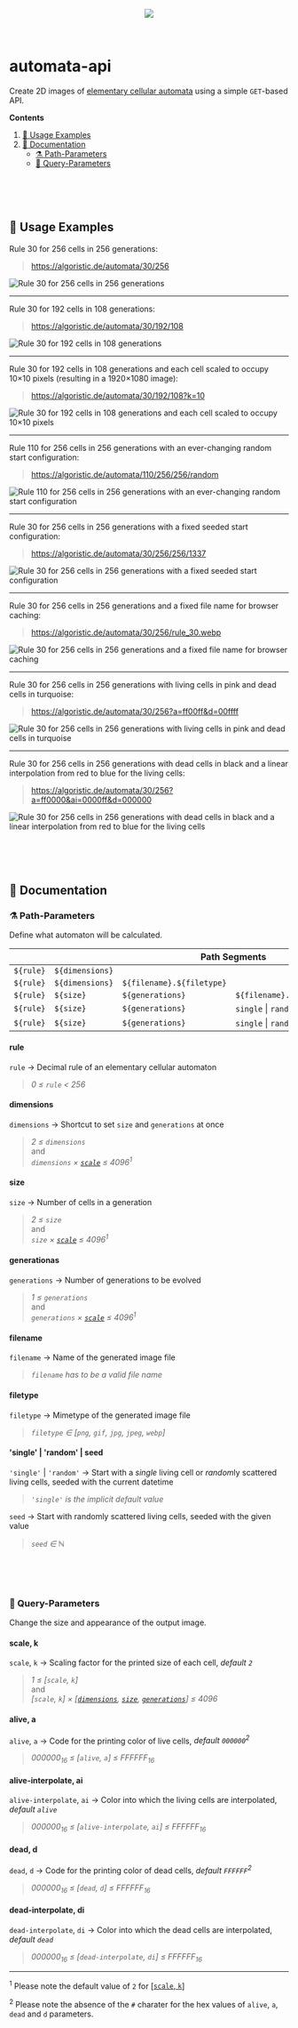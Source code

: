 <p align="center">
  <img src="https://algoristic.de/automata/90/126?a=ff0000&ai=0000ff&d=000000">
</p>

<br>

# automata-api

Create 2D images of [elementary cellular automata](https://en.wikipedia.org/wiki/Elementary_cellular_automaton) using a simple `GET`-based API.

**Contents**

1. [🚀 Usage Examples](#-usage-examples)
1. [📝 Documentation](#-documentation)
   - [⚗️ Path-Parameters](#️-path-parameters)
   - [🎨 Query-Parameters](#-query-parameters)

<br>
<br>
<br>

## 🚀 Usage Examples

Rule 30 for 256 cells in 256 generations:

> https://algoristic.de/automata/30/256

![Rule 30 for 256 cells in 256 generations](https://algoristic.de/automata/30/256)

---

Rule 30 for 192 cells in 108 generations:

> https://algoristic.de/automata/30/192/108

![Rule 30 for 192 cells in 108 generations](https://algoristic.de/automata/30/192/108)

---

Rule 30 for 192 cells in 108 generations and each cell scaled to occupy 10&times;10 pixels (resulting in a 1920&times;1080 image):

> https://algoristic.de/automata/30/192/108?k=10

![Rule 30 for 192 cells in 108 generations and each cell scaled to occupy 10×10 pixels](https://algoristic.de/automata/30/192/108?k=10)

---

Rule 110 for 256 cells in 256 generations with an ever-changing random start configuration:

> https://algoristic.de/automata/110/256/256/random

![Rule 110 for 256 cells in 256 generations with an ever-changing random start configuration](https://algoristic.de/automata/110/256/256/random)

---

Rule 30 for 256 cells in 256 generations with a fixed seeded start configuration:

> https://algoristic.de/automata/30/256/256/1337

![Rule 30 for 256 cells in 256 generations with a fixed seeded start configuration](https://algoristic.de/automata/30/256/256/1337)

---

Rule 30 for 256 cells in 256 generations and a fixed file name for browser caching:

> https://algoristic.de/automata/30/256/rule_30.webp

![Rule 30 for 256 cells in 256 generations and a fixed file name for browser caching](https://algoristic.de/automata/30/256/rule_30.webp)

---

Rule 30 for 256 cells in 256 generations with living cells in pink and dead cells in turquoise:

> https://algoristic.de/automata/30/256?a=ff00ff&d=00ffff

![Rule 30 for 256 cells in 256 generations with living cells in pink and dead cells in turquoise](https://algoristic.de/automata/30/256?a=ff00ff&d=00ffff)

---

Rule 30 for 256 cells in 256 generations with dead cells in black and a linear interpolation from red to blue for the living cells:

> https://algoristic.de/automata/30/256?a=ff0000&ai=0000ff&d=000000

![Rule 30 for 256 cells in 256 generations with dead cells in black and a linear interpolation from red to blue for the living cells](https://algoristic.de/automata/30/256?a=ff0000&ai=0000ff&d=000000)

<br>
<br>
<br>

## 📝 Documentation

### ⚗️ Path-Parameters

Define what automaton will be calculated.

<table>
  <thead>
    <tr>
      <th colspan="5">Path Segments</th>
    </tr>
  </thead>
  <tbody>
    <tr>
      <td><code>${rule}</code></td>
      <td><code>${dimensions}</code></td>
      <td></td>
      <td></td>
      <td></td>
    </tr>
    <tr>
      <td><code>${rule}</code></td>
      <td><code>${dimensions}</code></td>
      <td><code>${filename}.${filetype}</code></td>
      <td></td>
      <td></td>
    </tr>
    <tr>
      <td><code>${rule}</code></td>
      <td><code>${size}</code></td>
      <td><code>${generations}</code></td>
      <td><code>${filename}.${filetype}</code></td>
      <td></td>
    </tr>
    <tr>
      <td><code>${rule}</code></td>
      <td><code>${size}</code></td>
      <td><code>${generations}</code></td>
      <td><code>single</code> | <code>random</code> | <code>${seed}</code></td>
      <td></td>
    </tr>
    <tr>
      <td><code>${rule}</code></td>
      <td><code>${size}</code></td>
      <td><code>${generations}</code></td>
      <td><code>single</code> | <code>random</code> | <code>${seed}</code></td>
      <td><code>${filename}.${filetype}</code></td>
    </tr>
  </tbody>
</table>

#### rule

`rule` &rarr; Decimal rule of an elementary cellular automaton

> _0 &le; `rule` &lt; 256_

#### dimensions

`dimensions` &rarr; Shortcut to set `size` and `generations` at once

> _2 &le; `dimensions`_ \
> and \
> _`dimensions` &times; [`scale`](#scale-k) &le; 4096<sup>1</sup>_

#### size

`size` &rarr; Number of cells in a generation

> _2 &le; `size`_ \
> and \
> _`size` &times; [`scale`](#scale-k) &le; 4096<sup>1</sup>_

#### generationas

`generations` &rarr; Number of generations to be evolved

> _1 &le; `generations`_ \
> and \
> _`generations` &times; [`scale`](#scale-k) &le; 4096<sup>1</sup>_

#### filename

`filename` &rarr; Name of the generated image file

> _`filename` has to be a valid file name_

#### filetype

`filetype` &rarr; Mimetype of the generated image file

> _`filetype` &isin; [`png`, `gif`, `jpg`, `jpeg`, `webp`]_

#### 'single' | 'random' | seed

`'single'` | `'random'` &rarr; Start with a _single_ living cell or <i>random</i>ly scattered living cells, seeded with the current datetime

> _`'single'` is the implicit default value_

`seed` &rarr; Start with randomly scattered living cells, seeded with the given value

> _`seed` &isin; &#8469;_

<br>
<br>
<br>

### 🎨 Query-Parameters

Change the size and appearance of the output image.

#### scale, k

`scale`, `k` &rarr; Scaling factor for the printed size of each cell, _default `2`_

> _1 &le; [`scale`, `k`]_ \
> and \
> _[`scale`, `k`] &times; [[`dimensions`](#dimensions), [`size`](#size), [`generations`](#generationas)] &le; 4096_

#### alive, a

`alive`, `a` &rarr; Code for the printing color of live cells, _default `000000`<sup>2</sup>_

> _000000<sub>16</sub> &le; [`alive`, `a`] &le; FFFFFF<sub>16</sub>_

#### alive-interpolate, ai

`alive-interpolate`, `ai` &rarr; Color into which the living cells are interpolated, _default `alive`_

> _000000<sub>16</sub> &le; [`alive-interpolate`, `ai`] &le; FFFFFF<sub>16</sub>_

#### dead, d

`dead`, `d` &rarr; Code for the printing color of dead cells, _default `FFFFFF`<sup>2</sup>_

> _000000<sub>16</sub> &le; [`dead`, `d`] &le; FFFFFF<sub>16</sub>_

#### dead-interpolate, di

`dead-interpolate`, `di` &rarr; Color into which the dead cells are interpolated, _default `dead`_

> _000000<sub>16</sub> &le; [`dead-interpolate`, `di`] &le; FFFFFF<sub>16</sub>_

---

<sup>1</sup> Please note the default value of `2` for [[`scale`, `k`](#scale-k)]

<sup>2</sup> Please note the absence of the `#` charater for the hex values of `alive`, `a`, `dead` and `d` parameters.

